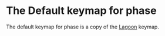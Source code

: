 # The Default keymap for phase

The default keymap for phase is a copy of the [Lagoon](../lagoon/readme.md) keymap.
